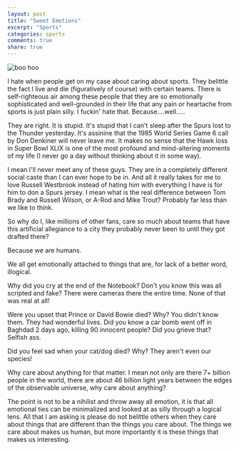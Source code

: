 ```yaml
---
layout: post
title: "Sweet Emotions"
excerpt: "Sports"
categories: sports
comments: true
share: true
---
```


![boo hoo](http://media.npr.org/assets/img/2016/03/29/ap_090911089838_sq-3271237f28995f6530d9634ff27228cae88e3440-s900-c85.jpg)



I hate when people get on my case about caring about sports. They belittle the fact I live and die (figuratively of course) with certain teams. There is self-righteous air among these people that they are so emotionally sophisticated and well-grounded in their life that any pain or heartache from sports is just plain silly. I fuckin' hate that. Because....well.....

They are right. It is stupid. It's stupid that I can't sleep after the Spurs lost to the Thunder yesterday. It's assinine that the 1985 World Series Game 6 call by Don Denkiner will never leave me. It makes no sense that the Hawk loss in Super Bowl XLIX is one of the most profound and mind-altering moments of my life (I never go a day without thinking about it in some way). 

I mean I'll never meet any of these guys. They are in a completely different social caste than I can ever hope to be in. And all it really takes for me to love Russell Westbrook instead of hating him with everything I have is for him to don a Spurs jersey. I mean what is the real difference between Tom Brady and Russell Wilson, or A-Rod and Mike Trout? Probably far less than we like to think.

So why do I, like millions of other fans, care so much about teams that have this artificial allegiance to a city they probably never been to until they got drafted there?

Because we are humans. 

We all get emotionally attached to things that are, for lack of a better word, illogical. 

Why did you cry at the end of the Notebook? Don't you know this was all scripted and fake? There were cameras there the entire time. None of that was real at all!


Were you upset that Prince or David Bowie died? Why? You didn't know them. They had wonderful lives. Did you know a car bomb went off in Baghdad 2 days ago, killing 90 innocent people? Did you grieve that? Selfish ass. 

Did you feel sad when your cat/dog died? Why? They aren't even our species!

Why care about anything for that matter. I mean not only are there 7+ billion people in the world, there are about 46 billion light years between the edges of the observable universe, why care about anything? 

The point is not to be a nihilist and throw away all emotion, it is that all emotional ties can be minimalized and looked at as silly through a logical lens. All that I am asking is please do not belittle others when they care about things that are different than the things you care about. The things we care about makes us human, but more importantly it is these things that makes us interesting. 








